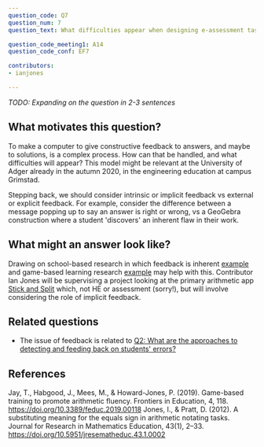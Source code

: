 ```yaml
---
question_code: Q7 
question_num: 7 
question_text: What difficulties appear when designing e-assessment tasks that give constructive feedback to students? 

question_code_meeting1: A14
question_code_conf: EF7 

contributors: 
- ianjones

---
```

*TODO: Expanding on the question in 2-3 sentences*

## What motivates this question?

To make a computer to give constructive feedback to answers, and maybe to solutions, is a complex process. How can that be handled, and what difficulties will appear? This model might be relevant at the University of Adger already in the autumn 2020, in the engineering education at campus Grimstad.

Stepping back, we should consider intrinsic or implicit feedback vs external or explicit feedback. For example, consider the difference between a message popping up to say an answer is right or wrong, vs a GeoGebra construction where a student 'discovers' an inherent flaw in their work. 


## What might an answer look like?

Drawing on school-based research in which feedback is inherent [example](https://doi.org/10.5951/jresematheduc.43.1.0002) and game-based learning research [example](https://doi.org/10.3389/feduc.2019.00118) may help with this. Contributor Ian Jones will be supervising a project looking at the primary arithmetic app [Stick and Split](https://www.stickandsplit.com) which, not HE or assessment (sorry!), but will involve considering the role of implicit feedback.

## Related questions

* The issue of feedback is related to [Q2: What are the approaches to detecting and feeding back on students' errors?](Q2)

## References
Jay, T., Habgood, J., Mees, M., & Howard-Jones, P. (2019). Game-based training to promote arithmetic fluency. Frontiers in Education, 4, 118. https://doi.org/10.3389/feduc.2019.00118
Jones, I., & Pratt, D. (2012). A substituting meaning for the equals sign in arithmetic notating tasks. Journal for Research in Mathematics Education, 43(1), 2–33. https://doi.org/10.5951/jresematheduc.43.1.0002
